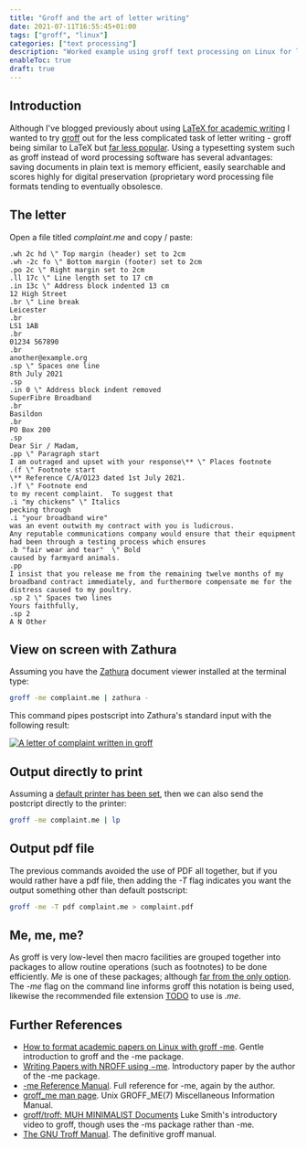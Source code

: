 ```yaml
---
title: "Groff and the art of letter writing"
date: 2021-07-11T16:55:45+01:00
tags: ["groff", "linux"]
categories: ["text processing"]
description: "Worked example using groff text processing on Linux for letter writing."
enableToc: true
draft: true
---
```


## Introduction

Although I've blogged previously about using [LaTeX for academic writing](https://www.preciouschicken.com/blog/posts/neovim-latex-zathura-in-perfect-harmony/) I wanted to try [groff](https://www.gnu.org/software/groff/) out for the less complicated task of letter writing - groff being similar to LaTeX but [far less popular](https://unix.stackexchange.com/questions/89625/is-troff-groff-relevant-anymore/). Using a typesetting system such as groff instead of word processing software has several advantages: saving documents in plain text is memory efficient, easily searchable and scores highly for digital preservation (proprietary word processing file formats tending to eventually obsolesce.

## The letter

Open a file titled *complaint.me* and copy / paste:

```groff
.wh 2c hd \" Top margin (header) set to 2cm
.wh -2c fo \" Bottom margin (footer) set to 2cm
.po 2c \" Right margin set to 2cm
.ll 17c \" Line length set to 17 cm
.in 13c \" Address block indented 13 cm
12 High Street 
.br \" Line break
Leicester
.br
LS1 1AB
.br
01234 567890
.br
another@example.org
.sp \" Spaces one line
8th July 2021
.sp
.in 0 \" Address block indent removed
SuperFibre Broadband
.br
Basildon
.br
PO Box 200
.sp
Dear Sir / Madam,
.pp \" Paragraph start
I am outraged and upset with your response\** \" Places footnote
.(f \" Footnote start
\** Reference C/A/O123 dated 1st July 2021.
.)f \" Footnote end
to my recent complaint.  To suggest that 
.i "my chickens" \" Italics
pecking through 
.i "your broadband wire"
was an event outwith my contract with you is ludicrous.  
Any reputable communications company would ensure that their equipment had been through a testing process which ensures 
.b "fair wear and tear"  \" Bold
caused by farmyard animals.
.pp
I insist that you release me from the remaining twelve months of my broadband contract immediately, and furthermore compensate me for the distress caused to my poultry.
.sp 2 \" Spaces two lines
Yours faithfully,
.sp 2 
A N Other
```

## View on screen with Zathura

Assuming you have the [Zathura](https://pwmt.org/projects/zathura/) document viewer installed at the terminal type:

```bash
groff -me complaint.me | zathura -
```

This command pipes postscript into Zathura's standard input with the following result:

[![A letter of complaint written in groff](https://www.preciouschicken.com/blog/images/groff-letter-thumb.png)](https://www.preciouschicken.com/blog/images/groff-letter.png)

## Output directly to print

Assuming a [default printer has been set](https://www.mattcutts.com/blog/change-default-printer-linux-firefox/), then we can also send the postcript directly to the printer:

```bash
groff -me complaint.me | lp
```
## Output pdf file

The previous commands avoided the use of PDF all together, but if you would rather have a pdf file, then adding the *-T* flag indicates you want the output something other than default postscript:

```bash
groff -me -T pdf complaint.me > complaint.pdf
```


## Me, me, me?

As groff is very low-level then macro facilities are grouped together into packages to allow routine operations (such as footnotes) to be done efficiently.  *Me* is one of these packages; although [far from the only option](https://www.stephenlindholm.com/groff_macros.html).  The *-me* flag on the command line informs groff this notation is being used, likewise the recommended file extension [TODO](https://man.cx/groff_filename(5)) to use is *.me*.

## Further References

- [How to format academic papers on Linux with groff -me](https://opensource.com/article/18/2/how-format-academic-papers-linux-groff-me).  Gentle introduction to groff and the -me package.
- [Writing Papers with NROFF using −me](https://docs.freebsd.org/44doc/usd/19.memacros/paper.pdf).  Introductory paper by the author of the -me package.
- [-me Reference Manual](https://docs.freebsd.org/44doc/usd/20.meref/paper.pdf).  Full reference for -me, again by the author.
- [groff_me man page](https://man.cx/groff_me(7)).  Unix GROFF_ME(7) Miscellaneous Information Manual.
-  [groff/troff: MUH MINIMALIST Documents](https://videos.lukesmith.xyz/videos/watch/6e8047a6-a940-481b-803c-6fc13fa22eb9) Luke Smith's introductory video to groff, though uses the -ms package rather than -me.
- [The GNU Troff Manual](https://www.gnu.org/software/groff/manual/groff.html).  The definitive groff manual.

